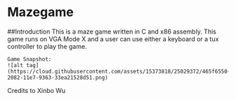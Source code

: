 # Mazegame

##Introduction
	This is a maze game written in C and x86 assembly. This game runs on VGA Mode X 
	and a user can use either a keyboard or a tux controller to play the game.  

	Game Snapshot: 
	![alt tag](https://cloud.githubusercontent.com/assets/15373818/25029372/465f6550-2082-11e7-9363-33ea21528d51.png)


Credits to Xinbo Wu